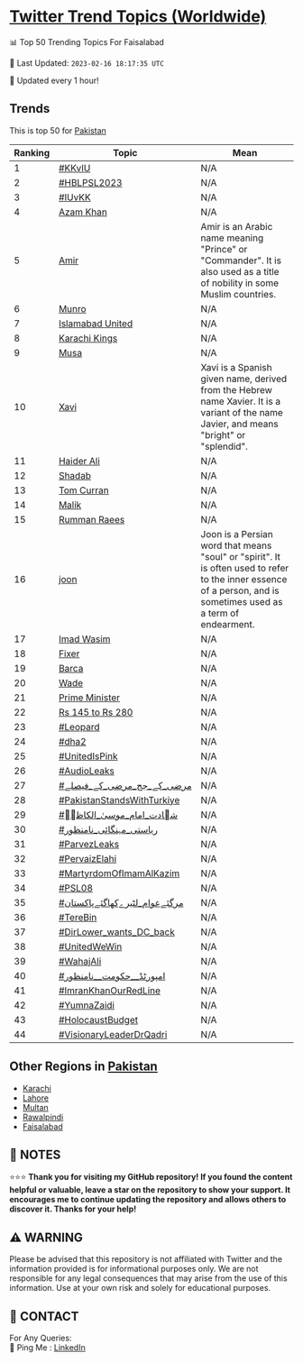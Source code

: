 [Twitter Trend Topics (Worldwide)](https://github.com/ErcinDedeoglu/Twitter-Trend-Topics)
==========


📊 Top 50 Trending Topics For Faisalabad

📆 Last Updated: `2023-02-16 18:17:35 UTC`

🔧 Updated every 1 hour!


## Trends

This is top 50 for [Pakistan](</Pakistan>)

| Ranking | Topic | Mean |
| ------- | ------------ | ------------ |
| 1 | [#KKvIU](http://twitter.com/search?q=%23KKvIU) | N/A |
| 2 | [#HBLPSL2023](http://twitter.com/search?q=%23HBLPSL2023) | N/A |
| 3 | [#IUvKK](http://twitter.com/search?q=%23IUvKK) | N/A |
| 4 | [Azam Khan](http://twitter.com/search?q=Azam+Khan) | N/A |
| 5 | [Amir](http://twitter.com/search?q=Amir) | Amir is an Arabic name meaning "Prince" or "Commander". It is also used as a title of nobility in some Muslim countries. |
| 6 | [Munro](http://twitter.com/search?q=Munro) | N/A |
| 7 | [Islamabad United](http://twitter.com/search?q=Islamabad+United) | N/A |
| 8 | [Karachi Kings](http://twitter.com/search?q=Karachi+Kings) | N/A |
| 9 | [Musa](http://twitter.com/search?q=Musa) | N/A |
| 10 | [Xavi](http://twitter.com/search?q=Xavi) | Xavi is a Spanish given name, derived from the Hebrew name Xavier. It is a variant of the name Javier, and means "bright" or "splendid". |
| 11 | [Haider Ali](http://twitter.com/search?q=Haider+Ali) | N/A |
| 12 | [Shadab](http://twitter.com/search?q=Shadab) | N/A |
| 13 | [Tom Curran](http://twitter.com/search?q=Tom+Curran) | N/A |
| 14 | [Malik](http://twitter.com/search?q=Malik) | N/A |
| 15 | [Rumman Raees](http://twitter.com/search?q=Rumman+Raees) | N/A |
| 16 | [joon](http://twitter.com/search?q=joon) | Joon is a Persian word that means "soul" or "spirit". It is often used to refer to the inner essence of a person, and is sometimes used as a term of endearment. |
| 17 | [Imad Wasim](http://twitter.com/search?q=Imad+Wasim) | N/A |
| 18 | [Fixer](http://twitter.com/search?q=Fixer) | N/A |
| 19 | [Barca](http://twitter.com/search?q=Barca) | N/A |
| 20 | [Wade](http://twitter.com/search?q=Wade) | N/A |
| 21 | [Prime Minister](http://twitter.com/search?q=Prime+Minister) | N/A |
| 22 | [Rs 145 to Rs 280](http://twitter.com/search?q=Rs+145+to+Rs+280) | N/A |
| 23 | [#Leopard](http://twitter.com/search?q=%23Leopard) | N/A |
| 24 | [#dha2](http://twitter.com/search?q=%23dha2) | N/A |
| 25 | [#UnitedIsPink](http://twitter.com/search?q=%23UnitedIsPink) | N/A |
| 26 | [#AudioLeaks](http://twitter.com/search?q=%23AudioLeaks) | N/A |
| 27 | [#مرضی_کے_جج_مرضی_کے_فیصلے](http://twitter.com/search?q=%23%d9%85%d8%b1%d8%b6%db%8c_%da%a9%db%92_%d8%ac%d8%ac_%d9%85%d8%b1%d8%b6%db%8c_%da%a9%db%92_%d9%81%db%8c%d8%b5%d9%84%db%92) | N/A |
| 28 | [#PakistanStandsWithTurkiye](http://twitter.com/search?q=%23PakistanStandsWithTurkiye) | N/A |
| 29 | [#شہادت_امام_موسیٰ_الکاظمؑ](http://twitter.com/search?q=%23%d8%b4%db%81%d8%a7%d8%af%d8%aa_%d8%a7%d9%85%d8%a7%d9%85_%d9%85%d9%88%d8%b3%db%8c%d9%b0_%d8%a7%d9%84%da%a9%d8%a7%d8%b8%d9%85%d8%91) | N/A |
| 30 | [#ریاستی_مہنگائی_نامنظور](http://twitter.com/search?q=%23%d8%b1%db%8c%d8%a7%d8%b3%d8%aa%db%8c_%d9%85%db%81%d9%86%da%af%d8%a7%d8%a6%db%8c_%d9%86%d8%a7%d9%85%d9%86%d8%b8%d9%88%d8%b1) | N/A |
| 31 | [#ParvezLeaks](http://twitter.com/search?q=%23ParvezLeaks) | N/A |
| 32 | [#PervaizElahi](http://twitter.com/search?q=%23PervaizElahi) | N/A |
| 33 | [#MartyrdomOfImamAlKazim](http://twitter.com/search?q=%23MartyrdomOfImamAlKazim) | N/A |
| 34 | [#PSL08](http://twitter.com/search?q=%23PSL08) | N/A |
| 35 | [#مرگئےعوام_لٹیرےکھاگئےپاکستان](http://twitter.com/search?q=%23%d9%85%d8%b1%da%af%d8%a6%db%92%d8%b9%d9%88%d8%a7%d9%85_%d9%84%d9%b9%db%8c%d8%b1%db%92%da%a9%da%be%d8%a7%da%af%d8%a6%db%92%d9%be%d8%a7%da%a9%d8%b3%d8%aa%d8%a7%d9%86) | N/A |
| 36 | [#TereBin](http://twitter.com/search?q=%23TereBin) | N/A |
| 37 | [#DirLower_wants_DC_back](http://twitter.com/search?q=%23DirLower_wants_DC_back) | N/A |
| 38 | [#UnitedWeWin](http://twitter.com/search?q=%23UnitedWeWin) | N/A |
| 39 | [#WahajAli](http://twitter.com/search?q=%23WahajAli) | N/A |
| 40 | [#امپورٹڈ__حکومت__نامنظور](http://twitter.com/search?q=%23%d8%a7%d9%85%d9%be%d9%88%d8%b1%d9%b9%da%88__%d8%ad%da%a9%d9%88%d9%85%d8%aa__%d9%86%d8%a7%d9%85%d9%86%d8%b8%d9%88%d8%b1) | N/A |
| 41 | [#ImranKhanOurRedLine](http://twitter.com/search?q=%23ImranKhanOurRedLine) | N/A |
| 42 | [#YumnaZaidi](http://twitter.com/search?q=%23YumnaZaidi) | N/A |
| 43 | [#HolocaustBudget](http://twitter.com/search?q=%23HolocaustBudget) | N/A |
| 44 | [#VisionaryLeaderDrQadri](http://twitter.com/search?q=%23VisionaryLeaderDrQadri) | N/A |



## Other Regions in [Pakistan](</Pakistan>)

* [Karachi](</Pakistan/Karachi.md>)
* [Lahore](</Pakistan/Lahore.md>)
* [Multan](</Pakistan/Multan.md>)
* [Rawalpindi](</Pakistan/Rawalpindi.md>)
* [Faisalabad](</Pakistan/Faisalabad.md>)



## 📝 NOTES

⭐⭐⭐ **Thank you for visiting my GitHub repository! If you found the content helpful or valuable, leave a star on the repository to show your support. It encourages me to continue updating the repository and allows others to discover it. Thanks for your help!**


## ⚠️ WARNING

Please be advised that this repository is not affiliated with Twitter and the information provided is for informational purposes only. We are not responsible for any legal consequences that may arise from the use of this information. Use at your own risk and solely for educational purposes.


## 📨 CONTACT

 For Any Queries:  
            🏓 Ping Me : [LinkedIn](https://www.linkedin.com/in/ercindedeoglu/)
